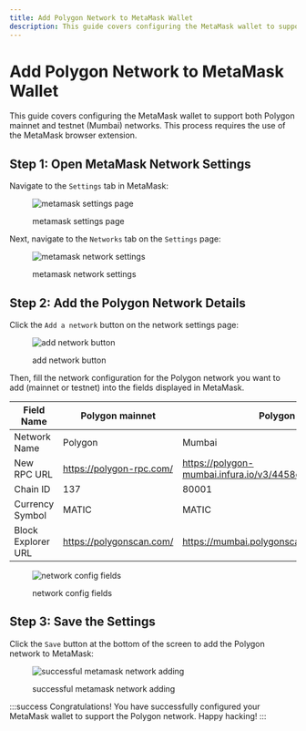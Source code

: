 ```yaml
---
title: Add Polygon Network to MetaMask Wallet
description: This guide covers configuring the MetaMask wallet to support both Polygon mainnet and testnet (Mumbai) networks. This process requires the use of the MetaMask browser extension.
---
```


# Add Polygon Network to MetaMask Wallet

This guide covers configuring the MetaMask wallet to support both Polygon mainnet and testnet (Mumbai) networks. This process requires the use of the MetaMask browser extension.

## Step 1: Open MetaMask Network Settings

Navigate to the `Settings` tab in MetaMask:

<figure>

![metamask settings page](/images/metamask-settings-page.png '#width=50%')

<figcaption>metamask settings page</figcaption>
</figure>

Next, navigate to the `Networks` tab on the `Settings` page:

<figure>

![metamask network settings](/images/metamask-network-settings.png)

<figcaption>metamask network settings</figcaption>
</figure>

## Step 2: Add the Polygon Network Details

Click the `Add a network` button on the network settings page:

<figure>

![add network button](/images/add-network-button.png)

<figcaption>add network button</figcaption>
</figure>

Then, fill the network configuration for the Polygon network you want to add (mainnet or testnet) into the fields displayed in MetaMask.

| Field Name | Polygon mainnet | Polygon testnet (Mumbai) |
| - | - | - |
| Network Name | Polygon | Mumbai |
| New RPC URL | https://polygon-rpc.com/ | https://polygon-mumbai.infura.io/v3/4458cf4d1689497b9a38b1d6bbf05e78 |
| Chain ID | 137 | 80001 |
| Currency Symbol | MATIC | MATIC |
| Block Explorer URL | https://polygonscan.com/ | https://mumbai.polygonscan.com |

<figure>

![network config fields](/images/network-config-fields.png)

<figcaption>network config fields</figcaption>
</figure>

## Step 3: Save the Settings

Click the `Save` button at the bottom of the screen to add the Polygon network to MetaMask:

<figure>

![successful metamask network adding](/images/successful-metamask-network-adding.png '#width=50%')

<figcaption>successful metamask network adding</figcaption>
</figure>

:::success Congratulations!
You have successfully configured your MetaMask wallet to support the Polygon network. Happy hacking!
:::
